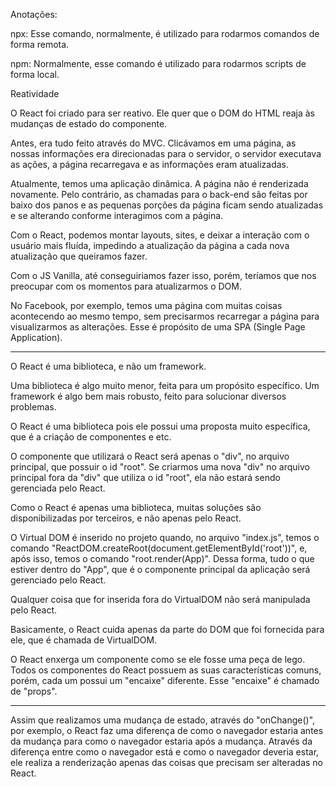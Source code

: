 Anotações:

npx: Esse comando, normalmente, é utilizado para rodarmos comandos de forma remota.

npm: Normalmente, esse comando é utilizado para rodarmos scripts de forma local.

Reatividade

O React foi criado para ser reativo. Ele quer que o DOM do HTML reaja às mudanças de estado do componente.

Antes, era tudo feito através do MVC. Clicávamos em uma página, as nossas informações era direcionadas para o servidor, o servidor executava as ações, a página recarregava e as informações eram atualizadas.

Atualmente, temos uma aplicação dinâmica. A página não é renderizada novamente. Pelo contrário, as chamadas para o back-end são feitas por baixo dos panos e as pequenas porções da página ficam sendo atualizadas e se alterando conforme interagimos com a página.

Com o React, podemos montar layouts, sites, e deixar a interação com o usuário mais fluída, impedindo a atualização da página a cada nova atualização que queiramos fazer.

Com o JS Vanilla, até conseguiriamos fazer isso, porém, teríamos que nos preocupar com os momentos para atualizarmos o DOM.

No Facebook, por exemplo, temos uma página com muitas coisas acontecendo ao mesmo tempo, sem precisarmos recarregar a página para visualizarmos as alterações. Esse é propósito de uma SPA (Single Page Application).

---

O React é uma biblioteca, e não um framework.

Uma biblioteca é algo muito menor, feita para um propósito específico. Um framework é algo bem mais robusto, feito para solucionar diversos problemas.

O React é uma biblioteca pois ele possui uma proposta muito específica, que é a criação de componentes e etc.

O componente que utilizará o React será apenas o "div", no arquivo principal, que possuir o id "root". Se criarmos uma nova "div" no arquivo principal fora da "div" que utiliza o id "root", ela não estará sendo gerenciada pelo React.

Como o React é apenas uma biblioteca, muitas soluções são disponibilizadas por terceiros, e não apenas pelo React.

O Virtual DOM é inserido no projeto quando, no arquivo "index.js", temos o comando "ReactDOM.createRoot(document.getElementById('root'))", e, após isso, temos o comando "root.render(App)". Dessa forma, tudo o que estiver dentro do "App", que é o componente principal da aplicação será gerenciado pelo React.

Qualquer coisa que for inserida fora do VirtualDOM não será manipulada pelo React.

Basicamente, o React cuida apenas da parte do DOM que foi fornecida para ele, que é chamada de VirtualDOM.

O React enxerga um componente como se ele fosse uma peça de lego. Todos os componentes do React possuem as suas características comuns, porém, cada um possui um "encaixe" diferente. Esse "encaixe" é chamado de "props".

---

Assim que realizamos uma mudança de estado, através do "onChange()", por exemplo, o React faz uma diferença de como o navegador estaria antes da mudança para como o navegador estaria após a mudança. Através da diferença entre como o navegador está e como o navegador deveria estar, ele realiza a renderização apenas das coisas que precisam ser alteradas no React.
